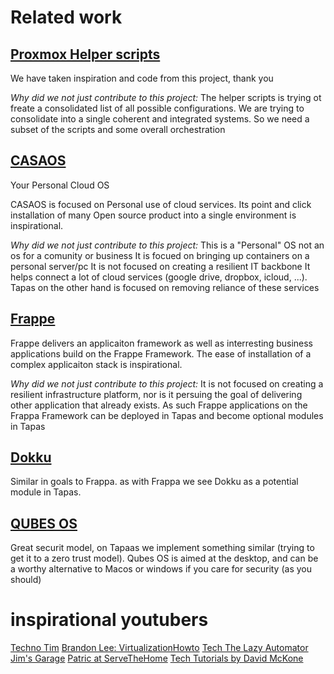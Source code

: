 # Related work

## [Proxmox Helper scripts](https://community-scripts.github.io/ProxmoxVE/)
We have taken inspiration and code from this project, thank you

*Why did we not just contribute to this project:* 
The helper scripts is trying ot freate a consolidated list of all possible configurations. We are trying to consolidate into a single coherent and integrated systems. So we need a subset of the scripts and some overall orchestration

## [CASAOS](https://casaos.zimaspace.com/)
Your Personal Cloud OS

CASAOS is focused on Personal use of cloud services. Its point and click installation of many Open source product into a single environment is inspirational.

*Why did we not just contribute to this project:*
This is a "Personal" OS not an os for a comunity or business
It is focued on bringing up containers on a personal server/pc
It is not focused on creating a resilient IT backbone
It helps connect a lot of cloud services (google drive, dropbox, icloud, ...). Tapas on the other hand is focused on removing reliance of these services


## [Frappe](https://frappe.io/framework)

Frappe delivers an applicaiton framework as well as interresting business applications build on the Frappe Framework. The ease of installation of a complex applicaiton stack is inspirational. 

*Why did we not just contribute to this project:*
It is not focused on creating a resilient infrastructure platform, nor is it persuing the goal of delivering other application that already exists. As such Frappe applications on the Frappa Framework can be deployed in Tapas and become optional modules in Tapas

## [Dokku](https://dokku.com/)
Similar in goals to Frappa. as with Frappa we see Dokku as a potential module in Tapas.


## [QUBES OS](https://www.qubes-os.org/)
Great securit model, on Tapaas we implement something similar (trying to get it to a zero trust model). Qubes OS is aimed at the desktop, and can be a worthy alternative to Macos or windows if you care for security (as you should)


# inspirational youtubers

[Techno Tim](https://www.youtube.com/@TechnoTim)
[Brandon Lee: VirtualizationHowto](https://www.youtube.com/@VirtualizationHowto) 
[Tech The Lazy Automator](https://www.youtube.com/@Tech-TheLazyAutomator)
[Jim's Garage](https://www.youtube.com/@Jims-Garage)
[Patric at ServeTheHome](https://www.youtube.com/@ServeTheHomeVideo)
[Tech Tutorials by David McKone](https://www.youtube.com/@TechTutorialsDavidMcKone)